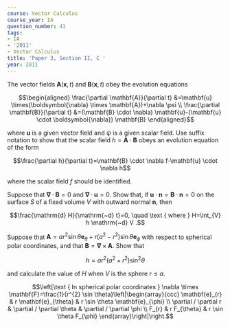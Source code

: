 ```yaml
---
course: Vector Calculus
course_year: IA
question_number: 41
tags:
- IA
- '2011'
- Vector Calculus
title: 'Paper 3, Section II, C '
year: 2011
---
```




The vector fields $\mathbf{A}(\mathbf{x}, t)$ and $\mathbf{B}(\mathbf{x}, t)$ obey the evolution equations

$$\begin{aligned}
\frac{\partial \mathbf{A}}{\partial t} &=\mathbf{u} \times(\boldsymbol{\nabla} \times \mathbf{A})+\nabla \psi \\
\frac{\partial \mathbf{B}}{\partial t} &=(\mathbf{B} \cdot \nabla) \mathbf{u}-(\mathbf{u} \cdot \boldsymbol{\nabla}) \mathbf{B}
\end{aligned}$$

where $\mathbf{u}$ is a given vector field and $\psi$ is a given scalar field. Use suffix notation to show that the scalar field $h=\mathbf{A} \cdot \mathbf{B}$ obeys an evolution equation of the form

$$\frac{\partial h}{\partial t}=\mathbf{B} \cdot \nabla f-\mathbf{u} \cdot \nabla h$$

where the scalar field $f$ should be identified.

Suppose that $\boldsymbol{\nabla} \cdot \mathbf{B}=0$ and $\boldsymbol{\nabla} \cdot \mathbf{u}=0$. Show that, if $\mathbf{u} \cdot \mathbf{n}=\mathbf{B} \cdot \mathbf{n}=0$ on the surface $S$ of a fixed volume $V$ with outward normal $\mathbf{n}$, then

$$\frac{\mathrm{d} H}{\mathrm{~d} t}=0, \quad \text { where } H=\int_{V} h \mathrm{~d} V .$$

Suppose that $\mathbf{A}=a r^{2} \sin \theta \mathbf{e}_{\theta}+r\left(a^{2}-r^{2}\right) \sin \theta \mathbf{e}_{\phi}$ with respect to spherical polar coordinates, and that $\mathbf{B}=\boldsymbol{\nabla} \times \mathbf{A}$. Show that

$$h=a r^{2}\left(a^{2}+r^{2}\right) \sin ^{2} \theta$$

and calculate the value of $H$ when $V$ is the sphere $r \leqslant a$.

$$\left[\text { In spherical polar coordinates } \nabla \times \mathbf{F}=\frac{1}{r^{2} \sin \theta}\left|\begin{array}{ccc}
\mathbf{e}_{r} & r \mathbf{e}_{\theta} & r \sin \theta \mathbf{e}_{\phi} \\
\partial / \partial r & \partial / \partial \theta & \partial / \partial \phi \\
F_{r} & r F_{\theta} & r \sin \theta F_{\phi}
\end{array}\right|\right.$$